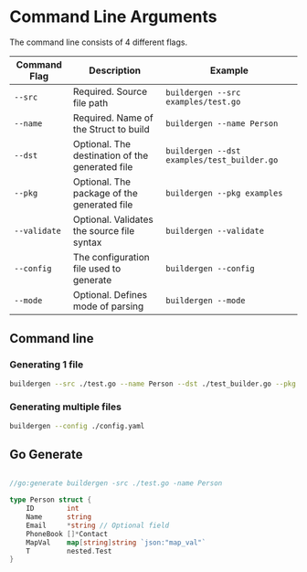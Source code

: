 # Command Line Arguments

The command line consists of 4 different flags.

| Command Flag | Description                                     | Example                                     |
| ------------ | ----------------------------------------------- | ------------------------------------------- |
| `--src`      | Required. Source file path                      | `buildergen --src examples/test.go`         |
| `--name`     | Required. Name of the Struct to build           | `buildergen --name Person`                  |
| `--dst`      | Optional. The destination of the generated file | `buildergen --dst examples/test_builder.go` |
| `--pkg`      | Optional. The package of the generated file     | `buildergen --pkg examples`                 |
| `--validate` | Optional. Validates the source file syntax      | `buildergen --validate`                     |
| `--config`   | The configuration file used to generate         | `buildergen --config`                       |
| `--mode`     | Optional. Defines mode of parsing               | `buildergen --mode`                         |

## Command line

### Generating 1 file

```bash
buildergen --src ./test.go --name Person --dst ./test_builder.go --pkg examples
```

### Generating multiple files

```bash
buildergen --config ./config.yaml
```

## Go Generate

```go

//go:generate buildergen -src ./test.go -name Person

type Person struct {
	ID        int
	Name      string
	Email     *string // Optional field
	PhoneBook []*Contact
	MapVal    map[string]string `json:"map_val"`
	T         nested.Test
}

```